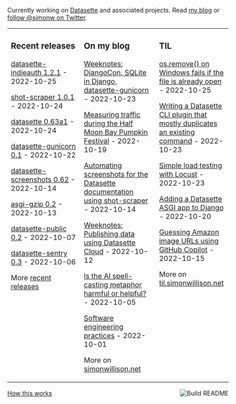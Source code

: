 Currently working on [Datasette](https://datasette.io/) and associated projects. Read [my blog](https://simonwillison.net/) or [follow @simonw on Twitter](https://twitter.com/simonw).

<table><tr><td valign="top" width="33%">

### Recent releases
<!-- recent_releases starts -->
[datasette-indieauth 1.2.1](https://github.com/simonw/datasette-indieauth/releases/tag/1.2.1) - 2022-10-25

[shot-scraper 1.0.1](https://github.com/simonw/shot-scraper/releases/tag/1.0.1) - 2022-10-24

[datasette 0.63a1](https://github.com/simonw/datasette/releases/tag/0.63a1) - 2022-10-24

[datasette-gunicorn 0.1](https://github.com/simonw/datasette-gunicorn/releases/tag/0.1) - 2022-10-22

[datasette-screenshots 0.62](https://github.com/simonw/datasette-screenshots/releases/tag/0.62) - 2022-10-14

[asgi-gzip 0.2](https://github.com/simonw/asgi-gzip/releases/tag/0.2) - 2022-10-13

[datasette-public 0.2](https://github.com/simonw/datasette-public/releases/tag/0.2) - 2022-10-07

[datasette-sentry 0.3](https://github.com/simonw/datasette-sentry/releases/tag/0.3) - 2022-10-06
<!-- recent_releases ends -->
More [recent releases](https://github.com/simonw/simonw/blob/main/releases.md)
</td><td valign="top" width="34%">

### On my blog
<!-- blog starts -->
[Weeknotes: DjangoCon, SQLite in Django, datasette-gunicorn](http://simonwillison.net/2022/Oct/23/datasette-gunicorn/) - 2022-10-23

[Measuring traffic during the Half Moon Bay Pumpkin Festival](http://simonwillison.net/2022/Oct/19/measuring-traffic/) - 2022-10-19

[Automating screenshots for the Datasette documentation using shot-scraper](http://simonwillison.net/2022/Oct/14/automating-screenshots/) - 2022-10-14

[Weeknotes: Publishing data using Datasette Cloud](http://simonwillison.net/2022/Oct/12/publishing-data/) - 2022-10-12

[Is the AI spell-casting metaphor harmful or helpful?](http://simonwillison.net/2022/Oct/5/spell-casting/) - 2022-10-05

[Software engineering practices](http://simonwillison.net/2022/Oct/1/software-engineering-practices/) - 2022-10-01
<!-- blog ends -->
More on [simonwillison.net](https://simonwillison.net/)
</td><td valign="top" width="33%">

### TIL
<!-- tils starts -->
[os.remove() on Windows fails if the file is already open](https://til.simonwillison.net/python/os-remove-windows) - 2022-10-25

[Writing a Datasette CLI plugin that mostly duplicates an existing command](https://til.simonwillison.net/datasette/plugin-modifies-command) - 2022-10-23

[Simple load testing with Locust](https://til.simonwillison.net/python/locust) - 2022-10-23

[Adding a Datasette ASGI app to Django](https://til.simonwillison.net/django/datasette-django) - 2022-10-20

[Guessing Amazon image URLs using GitHub Copilot](https://til.simonwillison.net/gpt3/guessing-amazon-urls) - 2022-10-15
<!-- tils ends -->
More on [til.simonwillison.net](https://til.simonwillison.net/)
</td></tr></table>

<a href="https://github.com/simonw/simonw/actions"><img src="https://github.com/simonw/simonw/workflows/Build%20README/badge.svg" align="right" alt="Build README"></a> <a href="https://simonwillison.net/2020/Jul/10/self-updating-profile-readme/">How this works</a>
